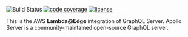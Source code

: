 ![Build Status](https://github.com/escapace/apollo-server-lambda-edge/workflows/Release/badge.svg)
[![code coverage](https://codecov.io/gh/escapace/apollo-server-lambda-edge/branch/trunk/graph/badge.svg)](https://codecov.io/gh/escapace/apollo-server-lambda-edge)
[![license](https://img.shields.io/badge/license-Mozilla%20Public%20License%20Version%202.0-blue.svg)]()

This is the AWS **Lambda@Edge** integration of GraphQL Server. Apollo Server is
a community-maintained open-source GraphQL server.
